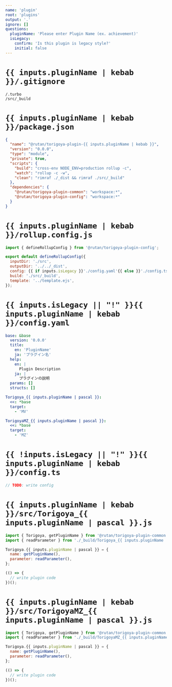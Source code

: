 ```yaml
---
name: 'plugin'
root: 'plugins'
output: '.'
ignore: []
questions:
  pluginName: 'Please enter Plugin Name (ex. achievement)'
  isLegacy:
    confirm: 'Is this plugin is legacy style?'
    initial: false
---
```


# `{{ inputs.pluginName | kebab }}/.gitignore`

```.gitignore
/.turbo
/src/_build
```

# `{{ inputs.pluginName | kebab }}/package.json`

```json
{
  "name": "@rutan/torigoya-plugin-{{ inputs.pluginName | kebab }}",
  "version": "0.0.0",
  "type": "module",
  "private": true,
  "scripts": {
    "build": "cross-env NODE_ENV=production rollup -c",
    "watch": "rollup -c -w",
    "clean": "rimraf ./_dist && rimraf ./src/_build"
  },
  "dependencies": {
    "@rutan/torigoya-plugin-common": "workspace:*",
    "@rutan/torigoya-plugin-config": "workspace:*"
  }
}
```

# `{{ inputs.pluginName | kebab }}/rollup.config.js`

```javascript
import { defineRollupConfig } from '@rutan/torigoya-plugin-config';

export default defineRollupConfig({
  inputDir: './src',
  outputDir: '../../_dist',
  config: {{ if inputs.isLegacy }}'./config.yaml'{{ else }}'./config.ts'{{ end }},
  build: './src/_build',
  template: '../template.ejs',
});
```

# `{{ inputs.isLegacy || "!" }}{{ inputs.pluginName | kebab }}/config.yaml`

```yaml
base: &base
  version: '0.0.0'
  title:
    en: 'PluginName'
    ja: 'プラグイン名'
  help:
    en: |
      Plugin Description
    ja: |
      プラグインの説明
  params: []
  structs: []

Torigoya_{{ inputs.pluginName | pascal }}:
  <<: *base
  target:
    - 'MV'

TorigoyaMZ_{{ inputs.pluginName | pascal }}:
  <<: *base
  target:
    - 'MZ'
```

# `{{ !inputs.isLegacy || "!" }}{{ inputs.pluginName | kebab }}/config.ts`

```typescript
// TODO: write config
```

# `{{ inputs.pluginName | kebab }}/src/Torigoya_{{ inputs.pluginName | pascal }}.js`

```javascript
import { Torigoya, getPluginName } from '@rutan/torigoya-plugin-common';
import { readParameter } from './_build/Torigoya_{{ inputs.pluginName | pascal }}_parameter';

Torigoya.{{ inputs.pluginName | pascal }} = {
  name: getPluginName(),
  parameter: readParameter(),
};

(() => {
  // write plugin code
})();
```

# `{{ inputs.pluginName | kebab }}/src/TorigoyaMZ_{{ inputs.pluginName | pascal }}.js`

```javascript
import { Torigoya, getPluginName } from '@rutan/torigoya-plugin-common';
import { readParameter } from './_build/TorigoyaMZ_{{ inputs.pluginName | pascal }}_parameter';

Torigoya.{{ inputs.pluginName | pascal }} = {
  name: getPluginName(),
  parameter: readParameter(),
};

(() => {
  // write plugin code
})();
```
